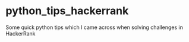 # python_tips_hackerrank
Some quick python tips which I came across when solving challenges in HackerRank
